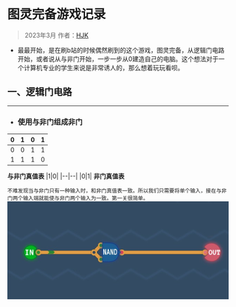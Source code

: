 # 图灵完备游戏记录
>2023年3月
作者：[HJK](README.md)

+ 最最开始，是在刷b站的时候偶然刷到的这个游戏，图灵完备，从逻辑门电路开始，或者说从与非门开始，一步一步从0建造自己的电脑。这个想法对于一个计算机专业的学生来说是非常诱人的，那么想着玩玩看呗。

## 一、逻辑门电路
---
+ <h3>使用与非门组成非门</h3>

|0|1|0|1|
|--|--|--|--|
|0|0|1|1|
|1|1|1|0|
**与非门真值表**
|1|0|
|--|--|
|0|1|
**非门真值表**

`不难发现当与非门只有一种输入时，和非门真值表一致。所以我们只需要将单个输入，接在与非门两个输入端就能使与非门两个输入为一致。第一关很简单。`
![img](https://raw.githubusercontent.com/joker02h/blog/master/src/20230228221745.jpg)

